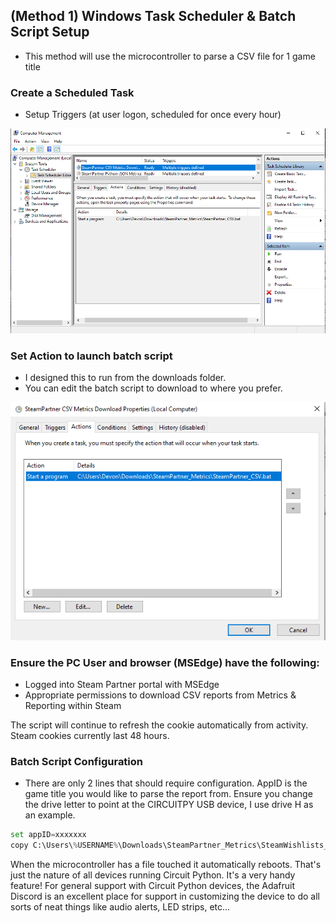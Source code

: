 ## (Method 1) Windows Task Scheduler & Batch Script Setup
- This method will use the microcontroller to parse a CSV file for 1 game title

### Create a Scheduled Task
- Setup Triggers (at user logon, scheduled for once every hour)

![Task Scheduler Image 1](https://raw.githubusercontent.com/DJDevon3/My_Circuit_Python_Projects/main/Boards/espressif/Adafruit%20Feather%20ESP32-S2/Steam%20Partner%20Metrics%20Display/Method1-Microcontroller_Parser/Windows/Downloads/SteamPartner_Metrics/assets/TaskScheduler1_CSV.PNG)

### Set Action to launch batch script
- I designed this to run from the downloads folder.
- You can edit the batch script to download to where you prefer.

![Task Scheduler Image 2](https://raw.githubusercontent.com/DJDevon3/My_Circuit_Python_Projects/main/Boards/espressif/Adafruit%20Feather%20ESP32-S2/Steam%20Partner%20Metrics%20Display/Method1-Microcontroller_Parser/Windows/Downloads/SteamPartner_Metrics/assets/TaskScheduler2_CSV.PNG)

### Ensure the PC User and browser (MSEdge) have the following:
- Logged into Steam Partner portal with MSEdge
- Appropriate permissions to download CSV reports from Metrics & Reporting within Steam

The script will continue to refresh the cookie automatically from activity. Steam cookies currently last 48 hours.

### Batch Script Configuration
- There are only 2 lines that should require configuration. 
AppID is the game title you would like to parse the report from.
Ensure you change the drive letter to point at the CIRCUITPY USB device, I use drive H as an example. 

```py
set appID=xxxxxxx
copy C:\Users\%USERNAME%\Downloads\SteamPartner_Metrics\SteamWishlists_GameAppID_all.csv H:\CSV\SteamWishlists_GameAppID_all.csv
```

When the microcontroller has a file touched it automatically reboots. That's just the nature of all devices running Circuit Python. It's a very handy feature! For general support with Circuit Python devices, the Adafruit Discord is an excellent place for support in customizing the device to do all sorts of neat things like audio alerts, LED strips, etc... 
